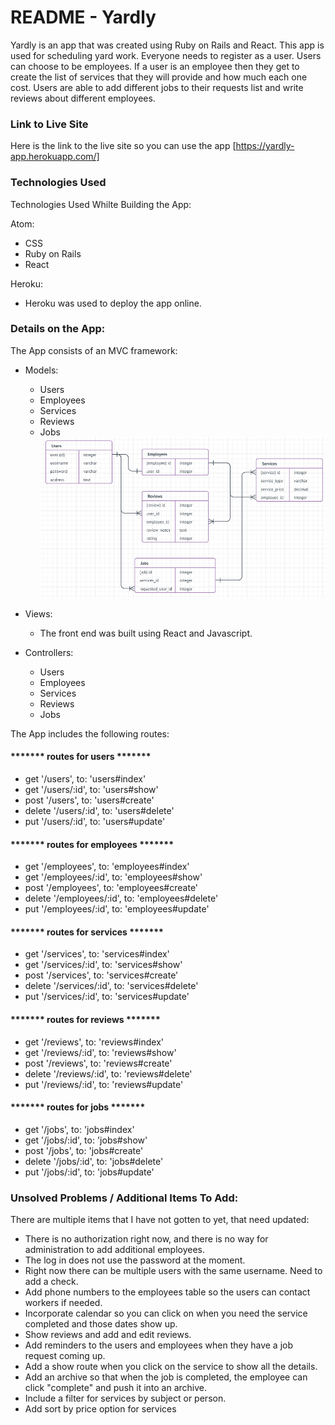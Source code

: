 # README - Yardly

Yardly is an app that was created using Ruby on Rails and React. This app is used for scheduling yard work. Everyone needs to register as a user. Users can choose to be employees. If a user is an employee then they get to create the list of services that they will provide and how much each one cost. Users are able to add different jobs to their requests list and write reviews about different employees. 

### Link to Live Site
Here is the link to the live site so you can use the app
[https://yardly-app.herokuapp.com/]

### Technologies Used
  Technologies Used Whilte Building the App: 
  
  Atom: 
  - CSS
  - Ruby on Rails
  - React
  
  Heroku: 
  - Heroku was used to deploy the app online. 
  
### Details on the App: 
  The App consists of an MVC framework: 
  - Models: 
    - Users
    - Employees
    - Services
    - Reviews
    - Jobs 
  ![ERD](https://github.com/kweingart08/yardly/blob/master/ERD-pic.png?raw=true)
  
  - Views: 
    - The front end was built using React and Javascript. 
  - Controllers: 
    - Users
    - Employees
    - Services
    - Reviews
    - Jobs 
    
  The App includes the following routes: 
    
  #### ******* routes for users *******
  - get '/users', to: 'users#index'
  - get '/users/:id', to: 'users#show'
  - post '/users', to: 'users#create'
  - delete '/users/:id', to: 'users#delete'
  - put '/users/:id', to: 'users#update'

  #### ******* routes for employees *******
  - get '/employees', to: 'employees#index'
  - get '/employees/:id', to: 'employees#show'
  - post '/employees', to: 'employees#create'
  - delete '/employees/:id', to: 'employees#delete'
  - put '/employees/:id', to: 'employees#update'

  #### ******* routes for services *******
  - get '/services', to: 'services#index'
  - get '/services/:id', to: 'services#show'
  - post '/services', to: 'services#create'
  - delete '/services/:id', to: 'services#delete'
  - put '/services/:id', to: 'services#update'

  #### ******* routes for reviews *******
  - get '/reviews', to: 'reviews#index'
  - get '/reviews/:id', to: 'reviews#show'
  - post '/reviews', to: 'reviews#create'
  - delete '/reviews/:id', to: 'reviews#delete'
  - put '/reviews/:id', to: 'reviews#update'

  #### ******* routes for jobs *******
  - get '/jobs', to: 'jobs#index'
  - get '/jobs/:id', to: 'jobs#show'
  - post '/jobs', to: 'jobs#create'
  - delete '/jobs/:id', to: 'jobs#delete'
  - put '/jobs/:id', to: 'jobs#update'

  
  
  
 
### Unsolved Problems / Additional Items To Add: 
  There are multiple items that I have not gotten to yet, that need updated: 
  
  - There is no authorization right now, and there is no way for administration to add additional employees.
  - The log in does not use the password at the moment.
  - Right now there can be multiple users with the same username. Need to add a check. 
  - Add phone numbers to the employees table so the users can contact workers if needed.
  - Incorporate calendar so you can click on when you need the service completed and those dates show up. 
  - Show reviews and add and edit reviews.
  - Add reminders to the users and employees when they have a job request coming up. 
  - Add a show route when you click on the service to show all the details. 
  - Add an archive so that when the job is completed, the employee can click "complete" and push it into an archive. 
  - Include a filter for services by subject or person. 
  - Add sort by price option for services
